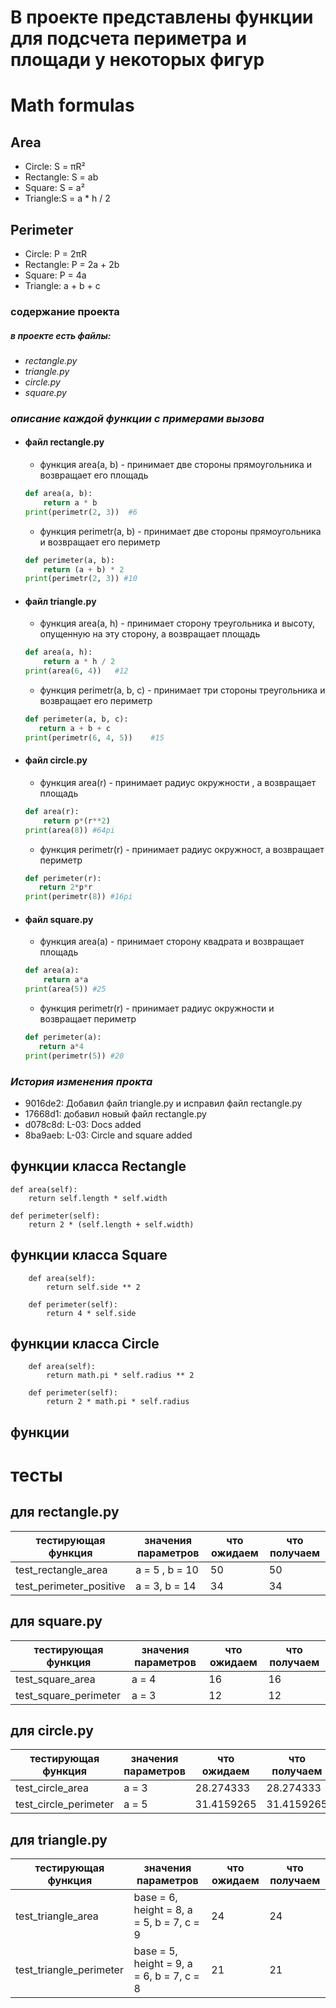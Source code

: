 # В проекте представлены функции для подсчета периметра и площади у некоторых фигур

# Math formulas
## Area
- Circle: S = πR²
- Rectangle: S = ab
- Square: S = a²
- Triangle:S = a * h / 2

## Perimeter
- Circle: P = 2πR
- Rectangle: P = 2a + 2b
- Square: P = 4a
- Triangle: a + b + c
### содержание проекта
##### в проекте есть файлы:
* *rectangle.py*
* *triangle.py*
* *circle.py*
* *square.py*




### *описание каждой функции с примерами вызова*
* #### файл rectangle.py
    * функция area(a, b) - принимает две стороны прямоугольника и возвращает его площадь
    ``` python
    def area(a, b): 
        return a * b  
    print(perimetr(2, 3))  #6  
    ```
    * функция perimetr(a, b) - принимает две стороны прямоугольника и возвращает его периметр
    ``` python
    def perimeter(a, b): 
        return (a + b) * 2
    print(perimetr(2, 3)) #10
    ```
* #### файл triangle.py
    * функция area(a, h) - принимает сторону треугольника и высоту, опущенную на эту сторону, а возвращает площадь
    ``` python
    def area(a, h): 
        return a * h / 2  
    print(area(6, 4))   #12
    ```
    * функция perimetr(a, b, c) - принимает три стороны треугольника и возвращает его периметр
     ``` python
    def perimeter(a, b, c): 
        return a + b + c 
    print(perimetr(6, 4, 5))    #15
    ```
* #### файл circle.py
    * функция area(r) - принимает радиус окружности , а возвращает площадь
    ``` python
    def area(r): 
        return p*(r**2)
    print(area(8)) #64pi
    ```
    * функция perimetr(r) - принимает радиус окружност, а возвращает периметр
     ``` python
    def perimeter(r): 
        return 2*p*r
    print(perimetr(8)) #16pi
    ```
* #### файл square.py
   * функция area(a) - принимает сторону квадрата и возвращает площадь
    ``` python
    def area(a): 
        return a*a
    print(area(5)) #25
    ```
    * функция perimetr(r) - принимает радиус окружности и возвращает периметр
     ``` python
    def perimeter(a): 
        return a*4 
    print(perimetr(5)) #20
    ```

### *История изменения прокта*

* 9016de2: Добавил файл triangle.py и исправил файл rectangle.py
* 17668d1: добавил новый файл rectangle.py  
* d078c8d: L-03: Docs added
* 8ba9aeb: L-03: Circle and square added
## функции класса Rectangle

```
def area(self):
    return self.length * self.width

def perimeter(self):
    return 2 * (self.length + self.width)
```


## функции класса Square

```
    def area(self):
        return self.side ** 2

    def perimeter(self):
        return 4 * self.side
```


## функции класса Circle

```
    def area(self):
        return math.pi * self.radius ** 2

    def perimeter(self):
        return 2 * math.pi * self.radius
```

## функции 

# тесты

## для rectangle.py
| тестирующая функция     | значения параметров | что ожидаем | что получаем |
|-------------------------|---------------------|-------------|--------------|
| test_rectangle_area     | a = 5 , b = 10      | 50          | 50           |
| test_perimeter_positive | a = 3, b = 14       | 34          | 34           |

## для square.py
| тестирующая функция | значения параметров | что ожидаем | что получаем |
|----|----------------|---------------------|--------------|
| test_square_area | a = 4          | 16                  | 16           |
| test_square_perimeter | a = 3          | 12                  | 12           |

## для circle.py
| тестирующая функция | значения параметров | что ожидаем | что получаем |
|----|----------------|---------------|----------------------|
| test_circle_area | a = 3          | 28.274333              |        28.274333              |
| test_circle_perimeter | a = 5          | 31.4159265              |        31.4159265               |

## для triangle.py
| тестирующая функция | значения параметров               | что ожидаем | что получаем |
|----|-----------------------------------|---------------------|-----------------------|
| test_triangle_area | base = 6, height = 8, a = 5, b = 7, c = 9 | 24                  | 24                    |
| test_triangle_perimeter | base = 5, height = 9, a = 6, b = 7, c = 8 | 21                  | 21                    |
